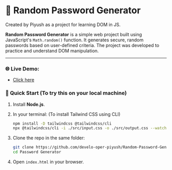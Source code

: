 # 🔐 Random Password Generator

Created by Piyush as a project for learning DOM in JS.

**Random Password Generator** is a simple web project built using JavaScript's `Math.random()` function. It generates secure, random passwords based on user-defined criteria. The project was developed to practice and understand DOM manipulation.

---

### 🌐 Live Demo:
- [Click here](https://pass-genert.netlify.app/)

### 🚀 Quick Start (To try this on your local machine)

1. Install **Node.js**.
2. In your terminal: (To install Tailwind CSS using CLI)

   ```bash
   npm install -D tailwindcss @tailwindcss/cli
   npx @tailwindcss/cli -i ./src/input.css -o ./src/output.css --watch
   ```
3. Clone the repo in the same folder:

   ```bash
   git clone https://github.com/develo-oper-piyush/Random-Password-Generator.git
   cd Password Generator
   ```
4. Open `index.html` in your browser.
